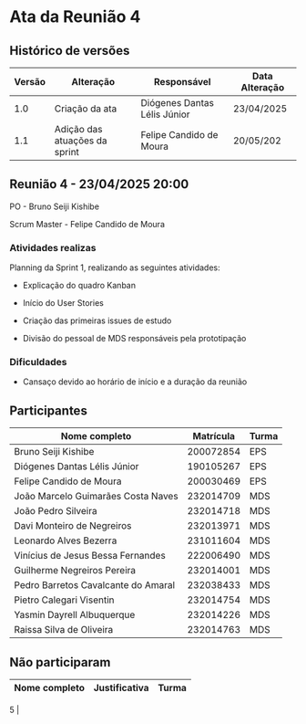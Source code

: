 # Ata da Reunião 4 

## Histórico de versões

| Versão | Alteração       | Responsável         | Data Alteração |
|--------|-----------------|---------------------|----------------|
| 1.0    | Criação da ata  | Diógenes Dantas Lélis Júnior | 23/04/2025 |
| 1.1    | Adição das atuações da sprint  | Felipe Candido de Moura | 20/05/202

## Reunião 4 - 23/04/2025 20:00

PO - Bruno Seiji Kishibe

Scrum Master - Felipe Candido de Moura

### Atividades realizas

Planning da Sprint 1, realizando as seguintes atividades:

- Explicação do quadro Kanban

- Início do User Stories

- Criação das primeiras issues de estudo

- Divisão do pessoal de MDS responsáveis pela prototipação


### Dificuldades

- Cansaço devido ao horário de início e a duração da reunião

## Participantes

| Nome completo                                 | Matrícula   | Turma |
|-----------------------------------------------|-------------|-------|
| Bruno Seiji Kishibe                           | 200072854   | EPS   |
| Diógenes Dantas Lélis Júnior                  | 190105267   | EPS   |
| Felipe Candido de Moura                       | 200030469   | EPS   |
| João Marcelo Guimarães Costa Naves            | 232014709   | MDS   |
| João Pedro Silveira                           | 232014718   | MDS   |
| Davi Monteiro de Negreiros                    | 232013971   | MDS   |
| Leonardo Alves Bezerra                        | 231011604   | MDS   | 
| Vinícius de Jesus Bessa Fernandes             | 222006490   | MDS   | 
| Guilherme Negreiros Pereira                   | 232014001   | MDS   |
| Pedro Barretos Cavalcante do Amaral           | 232038433   | MDS   |
| Pietro Calegari Visentin                      | 232014754   | MDS   |
| Yasmin Dayrell Albuquerque                    | 232014226   | MDS   |
| Raissa Silva de Oliveira                      | 232014763   | MDS   |


## Não participaram

| Nome completo                                 | Justificativa                                        | Turma |
|-----------------------------------------------|------------------------------------------------------|-------|


5 |

